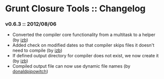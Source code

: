 # Grunt Closure Tools :: Changelog

### v0.6.3 :: 2012/08/06

 * Converted the compiler core functionality from a multitask to a helper (by [izb](https://github.com/izb))
 * Added check on modified dates so that compiler skips files it doesn't need to compile (by [izb](https://github.com/izb))
 * If defined output directory for compiler does not exist, we now create it (by [izb](https://github.com/izb))
 * Compiled output file can now use dynamic file names (by  [donaldpipowitch](https://github.com/donaldpipowitch))